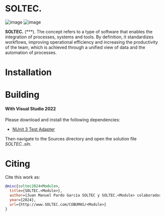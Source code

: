# SOLTEC.<Module>

![image](https://img.shields.io/badge/license-GPL-3.svg)
![image](https://img.shields.io/badge/license-LGPL-3.svg)

**SOLTEC.<Module>** (**<Module Name Complete>*). The concept refers to a type of software that enables the
integration of <Module Name Complete> processes, systems and tools. By definition, it standardizes workflows, improving
operational efficiency and increasing the productivity of the *<Module Name Complete>* team, which is achieved through 
a unified view of data and the automation of processes. 

# Installation

# Building

#### With Visual Studio 2022

Please download and install the following dependencies:

- [NUnit 3 Test Adapter](https://marketplace.visualstudio.com/items?itemName=NUnitDevelopers.NUnit3TestAdapter)

Then navigate to the Sources directory and open the solution file *SOLTEC.<Module>.sln*.

# Citing

Cite this work as:

```bibtex
@misc{soltec2024<Module>,
  title={SOLTEC.<Module>},
  author={Juan Manuel Pardo García SOLTEC y SOLTEC.<Module> colaboradores},
  year={2024},
  url={http://www.SOLTEC.com/COBUMAS/<Module>}
}
```
